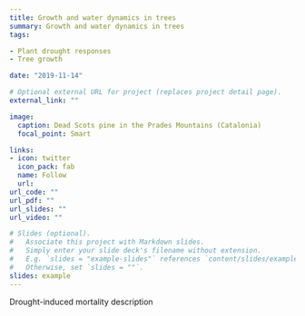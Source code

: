```yaml
---
title: Growth and water dynamics in trees
summary: Growth and water dynamics in trees
tags:

- Plant drought responses
- Tree growth

date: "2019-11-14"

# Optional external URL for project (replaces project detail page).
external_link: ""

image:
  caption: Dead Scots pine in the Prades Mountains (Catalonia)
  focal_point: Smart

links:
- icon: twitter
  icon_pack: fab
  name: Follow
  url: 
url_code: ""
url_pdf: ""
url_slides: ""
url_video: ""

# Slides (optional).
#   Associate this project with Markdown slides.
#   Simply enter your slide deck's filename without extension.
#   E.g. `slides = "example-slides"` references `content/slides/example-slides.md`.
#   Otherwise, set `slides = ""`.
slides: example
---
```


Drought-induced mortality description

